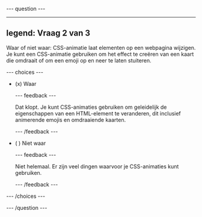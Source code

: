 \--- question ---

---

## legend: Vraag 2 van 3

Waar of niet waar: CSS-animatie laat elementen op een webpagina wijzigen. Je kunt een CSS-animatie gebruiken om het effect te creëren van een kaart die omdraait of om een emoji op en neer te laten stuiteren.

\--- choices ---

- (x) Waar

  \--- feedback ---

  Dat klopt. Je kunt CSS-animaties gebruiken om geleidelijk de eigenschappen van een HTML-element te veranderen, dit inclusief animerende emojis en omdraaiende kaarten.

  \--- /feedback ---

- ( ) Niet waar

  \--- feedback ---

  Niet helemaal. Er zijn veel dingen waarvoor je CSS-animaties kunt gebruiken.

  \--- /feedback ---

\--- /choices ---

\--- /question ---
